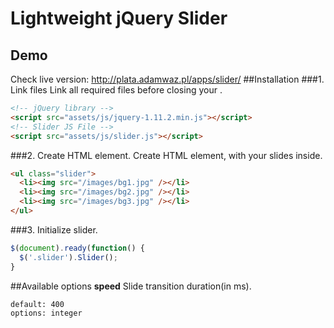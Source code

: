 # Lightweight jQuery Slider
## Demo 
Check live version:
http://plata.adamwaz.pl/apps/slider/
##Installation
###1. Link files
Link all required files before closing your <body>. 
```html
<!-- jQuery library -->
<script src="assets/js/jquery-1.11.2.min.js"></script>
<!-- Slider JS File -->
<script src="assets/js/slider.js"></script>
```

###2. Create HTML element. 
Create HTML element, with your slides inside. 
```html
<ul class="slider">
  <li><img src="/images/bg1.jpg" /></li>
  <li><img src="/images/bg2.jpg" /></li>
  <li><img src="/images/bg3.jpg" /></li>
</ul>
```
###3. Initialize slider.
```javascript
$(document).ready(function() {
  $('.slider').Slider();
}
```
##Available options
**speed**
Slide transition duration(in ms).
```
default: 400
options: integer
```
